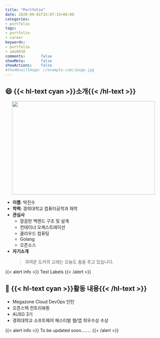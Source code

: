 ```yaml
---
title: "Portfolio"
date: 2020-09-01T15:07:15+09:00
categories:
- portfolio
tags:
- portfolio
- career
keywords:
- portfolio
- umi0410
comments:       false
showMeta:       false
showActions:    false
#thumbnailImage: //example.com/image.jpg
---
```


## 😄 {{< hl-text cyan >}}소개{{< /hl-text >}}

<p align="center">
  <img width="460" height="300" src="/media/profile.jpg">
</p>

* **이름**: 박진수
* **학력**: 경희대학교 컴퓨터공학과 재학
* **관심사**
  * 깔끔한 백엔드 구조 및 설계
  * 컨테이너 오케스트레이션
  * 클라우드 컴퓨팅
  * Golang
  * 오픈소스
* **자기소개**
  > 귀여운 도커의 고래는 오늘도 춤을 추고 있습니다.

{{< alert info >}}
Test Labels
{{< /alert >}}

## 🥅 {{< hl-text cyan >}}활동 내용{{< /hl-text >}}

* Megazone Cloud DevOps 인턴
* 오픈스택 컨트리뷰톤
* AUSG 3기
* 경희대학교 소프트웨어 페스티발 웹/앱 최우수상 수상
  

{{< alert info >}}
To be updated soon........
{{< /alert >}}